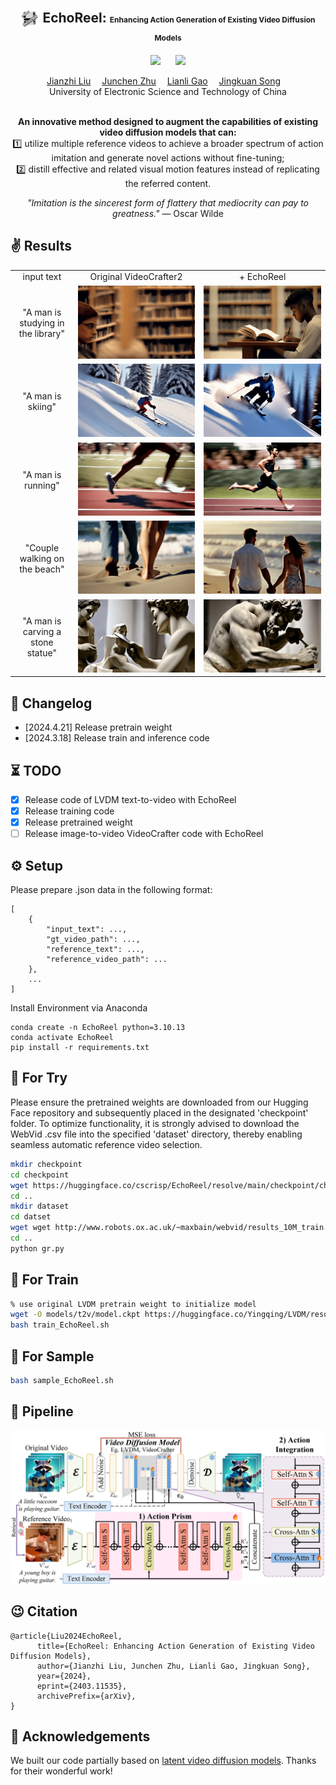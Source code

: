 <div align="center">

<h2> <img src="assets/favicon.ico" style="vertical-align: middle;" width="30" height="30"> EchoReel: <span style="font-size:12px">Enhancing Action Generation of Existing Video Diffusion Models </span> </h2>

<a href='https://arxiv.org/abs/2403.11535'><img src='https://img.shields.io/badge/ArXiv-2403.11535-red'></a> &nbsp;&nbsp;&nbsp;&nbsp;&nbsp;<a href='https://liujianzhi.github.io/EchoReel-demo/'><img src='https://img.shields.io/badge/Project-Page-Green'></a>


<div>
    <a href='https://github.com/liujianzhi' target='_blank'> Jianzhi Liu</a>&emsp;
    <a href='https://scholar.google.com/citations?user=J0qJuYAAAAAJ&hl=zh-CN' target='_blank'> Junchen Zhu</a>&emsp;
    <a href='https://scholar.google.com/citations?user=zsm2dpYAAAAJ&hl=en' target='_blank'> Lianli Gao</a>&emsp;
    <a href='https://scholar.google.com/citations?user=F5Zy9V4AAAAJ&hl=en' target='_blank'> Jingkuan Song</a>&emsp;
</div>
<div>
    University of Electronic Science and Technology of China
</div>
<br>


<b>An innovative method designed to augment the capabilities of existing video diffusion models that can:</b>  
1️⃣ utilize multiple reference videos to achieve a broader spectrum of action imitation and generate novel actions without fine-tuning;  
2️⃣ distill effective and related visual motion features instead of replicating the referred content.

<div align="left">

<div style="text-align: center;">
  <i>"Imitation is the sincerest form of flattery that mediocrity can pay to greatness."</i> — Oscar Wilde 
</div>

## ✌️ Results
<table class="center">
  <tr>
  <td style="text-align:center;" width="20%">input text</td>
  <td style="text-align:center;" width="40%">Original VideoCrafter2</td>
  <td style="text-align:center;" width="40%">+ EchoReel</td>
  <tr>
  <td style="text-align:center;">"A man is studying in the library"</td>
  <td><img src=assets/1.gif></td>
  <td><img src=assets/2.gif></td>
  <tr>
  <td style="text-align:center;">"A man is skiing"</td>
  <td><img src=assets/3.gif></td>
  <td><img src=assets/4.gif></td>
  <tr>
  <td style="text-align:center;">"A man is running"</td>
  <td><img src=assets/5.gif></td>
  <td><img src=assets/6.gif></td>
  <tr>
  <td style="text-align:center;">"Couple walking on the beach"</td>
  <td><img src=assets/7.gif></td>
  <td><img src=assets/8.gif></td>
  <tr>
  <td style="text-align:center;">"A man is carving a stone statue"</td>
  <td><img src=assets/9.gif></td>
  <td><img src=assets/10.gif></td>
</tr>
</table > 

## 📝 Changelog

- [2024.4.21] Release pretrain weight
- [2024.3.18] Release train and inference code

## ⏳ TODO
- [x] Release code of LVDM text-to-video with EchoReel
- [x] Release training code
- [x] Release pretrained weight
- [ ] Release image-to-video VideoCrafter code with EchoReel

## ⚙️ Setup

Please prepare .json data in the following format:

```
[
	{
		"input_text": ...,
		"gt_video_path": ...,
		"reference_text": ...,
		"reference_video_path": ...
	},
    ...
]
```

Install Environment via Anaconda
```
conda create -n EchoReel python=3.10.13
conda activate EchoReel
pip install -r requirements.txt
```

## 💫 For Try

Please ensure the pretrained weights are downloaded from our Hugging Face repository and subsequently placed in the designated 'checkpoint' folder. To optimize functionality, it is strongly advised to download the WebVid .csv file into the specified 'dataset' directory, thereby enabling seamless automatic reference video selection.

```bash
mkdir checkpoint
cd checkpoint
wget https://huggingface.co/cscrisp/EchoReel/resolve/main/checkpoint/checkpoint.pt
cd ..
mkdir dataset
cd datset
wget wget http://www.robots.ox.ac.uk/~maxbain/webvid/results_10M_train.csv
cd ..
python gr.py
```

## 💫 For Train

```bash
% use original LVDM pretrain weight to initialize model
wget -O models/t2v/model.ckpt https://huggingface.co/Yingqing/LVDM/resolve/main/lvdm_short/t2v.ckpt
bash train_EchoReel.sh
```

## 💫 For Sample

```bash
bash sample_EchoReel.sh
```

## 🔮 Pipeline
<p align="center">
    <img src=assets/overview.jpg />
</p>

## 😉 Citation

```
@article{Liu2024EchoReel,
      title={EchoReel: Enhancing Action Generation of Existing Video Diffusion Models}, 
      author={Jianzhi Liu, Junchen Zhu, Lianli Gao, Jingkuan Song},
      year={2024},
      eprint={2403.11535},
      archivePrefix={arXiv},
}
```

## 🤗 Acknowledgements

We built our code partially based on [latent video diffusion models](https://github.com/YingqingHe/LVDM). Thanks for their wonderful work!
